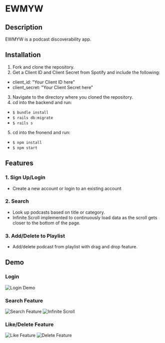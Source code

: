 # EWMYW

## Description

EWMYW is a podcast discoverability app.

## Installation
1. Fork and clone the repository. 
2. Get a Client ID and Client Secret from Spotify and include the following:
- client_id: "Your Client ID here"
- client_secret: "Your Client Secret here"
3. Navigate to the directory where you cloned the repository. 
4. cd into the backend and run:
  - `$ bundle install`
  - `$ rails db:migrate`
  - `$ rails s`
 5. cd into the fronend and run:
  - `$ npm install`
  - `$ npm start`

## Features
### 1. Sign Up/Login
  - Create a new account or login to an existing account
  
### 2. Search
  - Look up podcasts based on title or category.
  - Infinite Scroll implemented to continuously load data as the scroll gets closer to the bottom of the page.
 
### 3. Add/Delete to Playlist
  - Add/delete podcast from playlist with drag and drop feature.

## Demo
### Login
![Login Demo](https://media.giphy.com/media/WfsSKpnQnvc7nVzn04/giphy.gif)

### Search Feature
![Search Feature](https://media.giphy.com/media/yvXSaotfF6l5m2DF9x/giphy.gif)
![Infinite Scroll](https://media.giphy.com/media/LVv0jW8Tf9OlCuJcrE/giphy.gif)

### Like/Delete Feature
![Like Feature](https://media.giphy.com/media/HPF604n1W5lYISdWDn/giphy.gif)
![Delete Feature](https://media.giphy.com/media/3f6HlDrauZsHyZ9rEg/giphy.gif)
